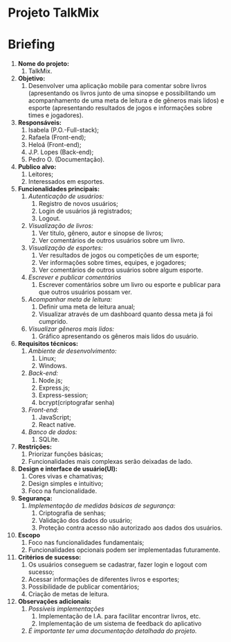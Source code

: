 # Projeto TalkMix

# Briefing

1. **Nome do projeto:**
   1. TalkMix.
2. **Objetivo:**
   1. Desenvolver uma aplicação mobile para comentar sobre livros (apresentando os livros junto de uma sinopse e possibilitando um acompanhamento de uma meta de leitura e de gêneros mais lidos) e esporte (apresentando resultados de jogos e informações sobre times e jogadores).
3. **Responsáveis:**
   1. Isabela (P.O.-Full-stack);
   2. Rafaela (Front-end);
   3. Heloá (Front-end);
   4. J.P. Lopes (Back-end);
   5. Pedro O. (Documentação).
4. **Publico alvo:**
   1. Leitores;
   2. Interessados em esportes.
5. **Funcionalidades principais:**
   1. _Autenticação de usuários:_
      1. Registro de novos usuários;
      2. Login de usuários já registrados;
      3. Logout.
   2. _Visualização de livros:_
      1. Ver titulo, gênero, autor e sinopse de livros;
      2. Ver comentários de outros usuários sobre um livro.
   3. _Visualização de esportes:_
      1. Ver resultados de jogos ou competições de um esporte;
      2. Ver informações sobre times, equipes, e jogadores;
      3. Ver comentários de outros usuários sobre algum esporte.
   4. _Escrever e publicar comentários_
      1. Escrever comentários sobre um livro ou esporte e publicar para que outros usuários possam ver.
   5. _Acompanhar meta de leitura:_
      1. Definir uma meta de leitura anual;
      2. Visualizar através de um dashboard quanto dessa meta já foi cumprido.
   6. _Visualizar gêneros mais lidos:_
      1. Gráfico apresentando os gêneros mais lidos do usuário.
6. **Requisitos técnicos:**
   1. _Ambiente de desenvolvimento:_
      1. Linux;
      2. Windows.
   2. _Back-end:_
      1. Node.js;
      2. Express.js;
      3. Express-session;
      4. bcrypt(criptografar senha)
   3. _Front-end:_
      1. JavaScript;
      2. React native.
   4. _Banco de dados:_
      1. SQLite.
7. **Restrições:**
   1. Priorizar funções básicas;
   2. Funcionalidades mais complexas serão deixadas de lado.
8. **Design e interface de usuário(UI):**
   1. Cores vivas e chamativas;
   2. Design simples e intuitivo;
   3. Foco na funcionalidade.
9. **Segurança:**
   1. _Implementação de medidas básicas de segurança:_
      1. Criptografia de senhas;
      2. Validação dos dados do usuário;
      3. Proteção contra acesso não autorizado aos dados dos usuários.
10. **Escopo**
    1. Foco nas funcionalidades fundamentais;
    2. Funcionalidades opcionais podem ser implementadas futuramente.
11. **Critérios de sucesso:**
    1. Os usuários conseguem se cadastrar, fazer login e logout com sucesso;
    2. Acessar informações de diferentes livros e esportes;
    3. Possibilidade de publicar comentários;
    4. Criação de metas de leitura.
12. **Observações adicionais:**
    1. _Possíveis implementações_
       1. Implementação de I.A. para facilitar encontrar livros, etc.
       2. Implementação de um sistema de feedback do aplicativo
    2. _É importante ter uma documentação detalhada do projeto._
